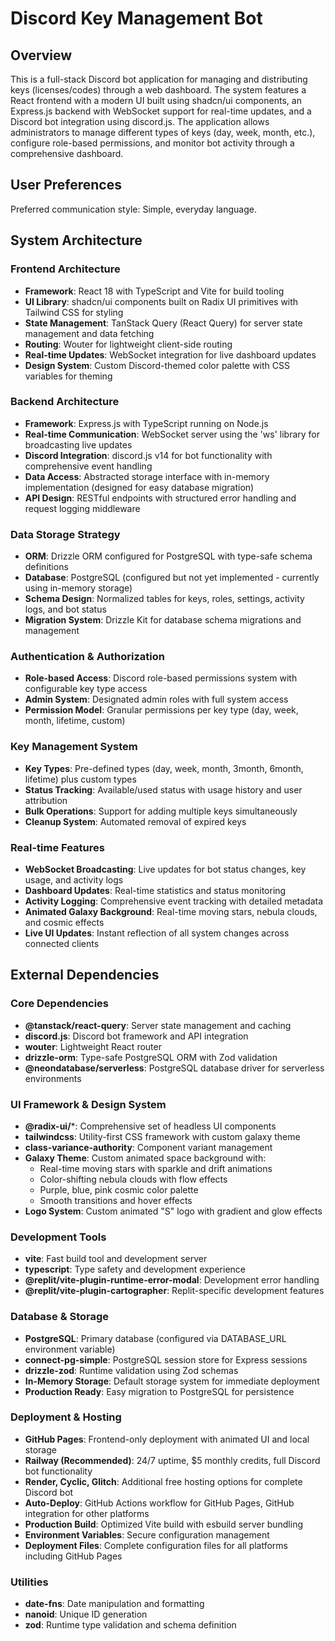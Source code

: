 # Discord Key Management Bot

## Overview

This is a full-stack Discord bot application for managing and distributing keys (licenses/codes) through a web dashboard. The system features a React frontend with a modern UI built using shadcn/ui components, an Express.js backend with WebSocket support for real-time updates, and a Discord bot integration using discord.js. The application allows administrators to manage different types of keys (day, week, month, etc.), configure role-based permissions, and monitor bot activity through a comprehensive dashboard.

## User Preferences

Preferred communication style: Simple, everyday language.

## System Architecture

### Frontend Architecture
- **Framework**: React 18 with TypeScript and Vite for build tooling
- **UI Library**: shadcn/ui components built on Radix UI primitives with Tailwind CSS for styling
- **State Management**: TanStack Query (React Query) for server state management and data fetching
- **Routing**: Wouter for lightweight client-side routing
- **Real-time Updates**: WebSocket integration for live dashboard updates
- **Design System**: Custom Discord-themed color palette with CSS variables for theming

### Backend Architecture
- **Framework**: Express.js with TypeScript running on Node.js
- **Real-time Communication**: WebSocket server using the 'ws' library for broadcasting live updates
- **Discord Integration**: discord.js v14 for bot functionality with comprehensive event handling
- **Data Access**: Abstracted storage interface with in-memory implementation (designed for easy database migration)
- **API Design**: RESTful endpoints with structured error handling and request logging middleware

### Data Storage Strategy
- **ORM**: Drizzle ORM configured for PostgreSQL with type-safe schema definitions
- **Database**: PostgreSQL (configured but not yet implemented - currently using in-memory storage)
- **Schema Design**: Normalized tables for keys, roles, settings, activity logs, and bot status
- **Migration System**: Drizzle Kit for database schema migrations and management

### Authentication & Authorization
- **Role-based Access**: Discord role-based permissions system with configurable key type access
- **Admin System**: Designated admin roles with full system access
- **Permission Model**: Granular permissions per key type (day, week, month, lifetime, custom)

### Key Management System
- **Key Types**: Pre-defined types (day, week, month, 3month, 6month, lifetime) plus custom types
- **Status Tracking**: Available/used status with usage history and user attribution
- **Bulk Operations**: Support for adding multiple keys simultaneously
- **Cleanup System**: Automated removal of expired keys

### Real-time Features
- **WebSocket Broadcasting**: Live updates for bot status changes, key usage, and activity logs
- **Dashboard Updates**: Real-time statistics and status monitoring  
- **Activity Logging**: Comprehensive event tracking with detailed metadata
- **Animated Galaxy Background**: Real-time moving stars, nebula clouds, and cosmic effects
- **Live UI Updates**: Instant reflection of all system changes across connected clients

## External Dependencies

### Core Dependencies
- **@tanstack/react-query**: Server state management and caching
- **discord.js**: Discord bot framework and API integration
- **wouter**: Lightweight React router
- **drizzle-orm**: Type-safe PostgreSQL ORM with Zod validation
- **@neondatabase/serverless**: PostgreSQL database driver for serverless environments

### UI Framework & Design System
- **@radix-ui/***: Comprehensive set of headless UI components
- **tailwindcss**: Utility-first CSS framework with custom galaxy theme
- **class-variance-authority**: Component variant management
- **Galaxy Theme**: Custom animated space background with:
  - Real-time moving stars with sparkle and drift animations
  - Color-shifting nebula clouds with flow effects
  - Purple, blue, pink cosmic color palette
  - Smooth transitions and hover effects
- **Logo System**: Custom animated "S" logo with gradient and glow effects

### Development Tools
- **vite**: Fast build tool and development server
- **typescript**: Type safety and development experience
- **@replit/vite-plugin-runtime-error-modal**: Development error handling
- **@replit/vite-plugin-cartographer**: Replit-specific development features

### Database & Storage
- **PostgreSQL**: Primary database (configured via DATABASE_URL environment variable)
- **connect-pg-simple**: PostgreSQL session store for Express sessions
- **drizzle-zod**: Runtime validation using Zod schemas
- **In-Memory Storage**: Default storage system for immediate deployment
- **Production Ready**: Easy migration to PostgreSQL for persistence

### Deployment & Hosting
- **GitHub Pages**: Frontend-only deployment with animated UI and local storage
- **Railway (Recommended)**: 24/7 uptime, $5 monthly credits, full Discord bot functionality
- **Render, Cyclic, Glitch**: Additional free hosting options for complete Discord bot
- **Auto-Deploy**: GitHub Actions workflow for GitHub Pages, GitHub integration for other platforms
- **Production Build**: Optimized Vite build with esbuild server bundling
- **Environment Variables**: Secure configuration management
- **Deployment Files**: Complete configuration files for all platforms including GitHub Pages

### Utilities
- **date-fns**: Date manipulation and formatting
- **nanoid**: Unique ID generation
- **zod**: Runtime type validation and schema definition